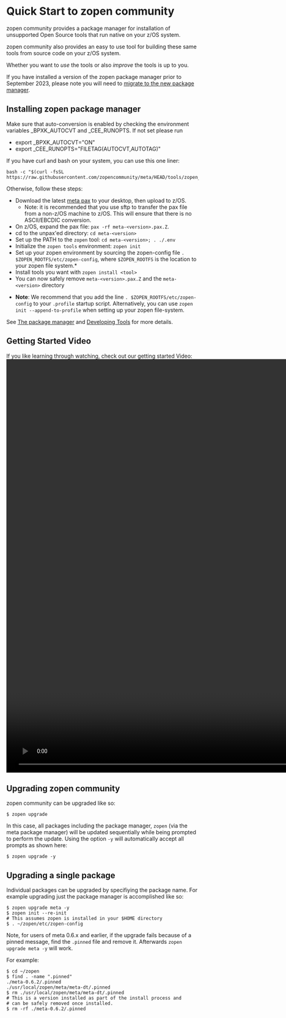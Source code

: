 # Quick Start to zopen community

zopen community provides a package manager for 
installation of unsupported Open Source tools that run native on your z/OS system. 

zopen community also provides an easy to use tool for building these same tools from 
source code on your z/OS system. 

Whether you want to _use_ the tools or also _improve_ the tools is up to you.

If you have installed a version of the zopen package manager prior to September 2023, 
please note you will need to [migrate to the new package manager](Migration.md). 

## Installing zopen package manager

Make sure that auto-conversion is enabled by checking the environment variables _BPXK_AUTOCVT and _CEE_RUNOPTS. If not set please run
  - export _BPXK_AUTOCVT="ON"
  - export _CEE_RUNOPTS="FILETAG(AUTOCVT,AUTOTAG)"

If you have curl and bash on your system, you can use this one liner:
```
bash -c "$(curl -fsSL https://raw.githubusercontent.com/zopencommunity/meta/HEAD/tools/zopen_install.sh)"
```

Otherwise, follow these steps:
- Download the latest [meta pax](https://github.com/zopencommunity/metaport/releases) to your desktop, then upload to z/OS.
  - Note: it is recommended that you use sftp to transfer the pax file from a non-z/OS machine to z/OS. This will ensure that there is no ASCII/EBCDIC conversion.
- On z/OS, expand the pax file: `pax -rf meta-<version>.pax.Z`. 
- cd to the unpax'ed directory: `cd meta-<version>`
- Set up the PATH to the `zopen` tool: `cd meta-<version>; . ./.env`
- Initialize the `zopen tools` environment: `zopen init`
- Set up your zopen environment by sourcing the zopen-config file `. $ZOPEN_ROOTFS/etc/zopen-config`, where `$ZOPEN_ROOTFS` is the location to your zopen file system.\*
- Install tools you want with `zopen install <tool>`
- You can now safely remove `meta-<version>.pax.Z` and the `meta-<version>` directory


* **Note**: We recommend that you add the line `. $ZOPEN_ROOTFS/etc/zopen-config` to your `.profile` startup script. Alternatively, you can use `zopen init --append-to-profile` when setting up your zopen file-system.

See [The package manager](ThePackageManager.md) and [Developing Tools](developing.md) for more details.

## Getting Started Video
If you like learning through watching, check out our getting started Video:
<video height="1080" controls>
  <source src="https://github.com/zopencommunity/collateral/raw/main/ZOSOpenToolsIntroV2-cropped.mp4" type="video/mp4">
</video>


## Upgrading zopen community

zopen community can be upgraded like so:

```
$ zopen upgrade
```

In this case, all packages including the package manager, `zopen` (via the meta package manager) will
be updated sequentially while being prompted to perform the update.
Using the option `-y` will automatically accept all prompts as
shown here:

```
$ zopen upgrade -y
```


## Upgrading a single package

Individual packages can be upgraded by specifiying the package
name.  For example upgrading just the package manager is
accomplished like so:

```
$ zopen upgrade meta -y
$ zopen init --re-init
# This assumes zopen is installed in your $HOME directory
$ . ~/zopen/etc/zopen-config
```

Note, for users of meta 0.6.x and earlier, if the upgrade fails because of a pinned message, find the 
`.pinned` file and remove it.  Afterwards `zopen upgrade meta -y` will
work.

For example:

```
$ cd ~/zopen
$ find . -name ".pinned"
./meta-0.6.2/.pinned
./usr/local/zopen/meta/meta-dt/.pinned
$ rm ./usr/local/zopen/meta/meta-dt/.pinned
# This is a version installed as part of the install process and
# can be safely removed once installed.
$ rm -rf ./meta-0.6.2/.pinned
```


